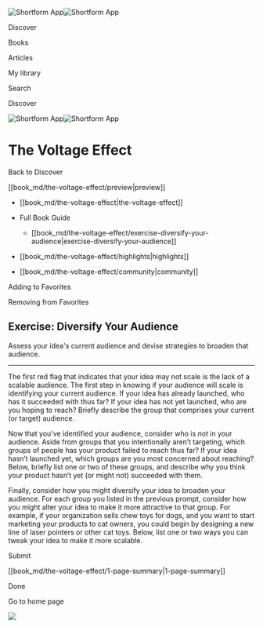 ![Shortform App](/img/logo.36a2399e.svg)![Shortform App](/img/logo-dark.70c1b072.svg)

Discover

Books

Articles

My library

Search

Discover

![Shortform App](/img/logo.36a2399e.svg)![Shortform App](/img/logo-dark.70c1b072.svg)

# The Voltage Effect

Back to Discover

[[book_md/the-voltage-effect/preview|preview]]

  * [[book_md/the-voltage-effect|the-voltage-effect]]
  * Full Book Guide

    * [[book_md/the-voltage-effect/exercise-diversify-your-audience|exercise-diversify-your-audience]]
  * [[book_md/the-voltage-effect/highlights|highlights]]
  * [[book_md/the-voltage-effect/community|community]]



Adding to Favorites 

Removing from Favorites 

## Exercise: Diversify Your Audience

Assess your idea's current audience and devise strategies to broaden that audience.

* * *

The first red flag that indicates that your idea may not scale is the lack of a scalable audience. The first step in knowing if your audience will scale is identifying your current audience. If your idea has already launched, who has it succeeded with thus far? If your idea has not yet launched, who are you hoping to reach? Briefly describe the group that comprises your current (or target) audience.

Now that you’ve identified your audience, consider who is _not_ in your audience. Aside from groups that you intentionally aren’t targeting, which groups of people has your product failed to reach thus far? If your idea hasn’t launched yet, which groups are you most concerned about reaching? Below, briefly list one or two of these groups, and describe why you think your product hasn’t yet (or might not) succeeded with them.

Finally, consider how you might diversify your idea to broaden your audience. For each group you listed in the previous prompt, consider how you might alter your idea to make it more attractive to that group. For example, if your organization sells chew toys for dogs, and you want to start marketing your products to cat owners, you could begin by designing a new line of laser pointers or other cat toys. Below, list one or two ways you can tweak your idea to make it more scalable.

Submit 

[[book_md/the-voltage-effect/1-page-summary|1-page-summary]]

Done

Go to home page 

![](https://bat.bing.com/action/0?ti=56018282&Ver=2&mid=eb04b754-743e-4587-a3db-d0c80aa0cf65&sid=1711133063fa11eebdec89a8b8ae3bbc&vid=171147a063fa11eea7440fcfeb230d96&vids=0&msclkid=N&pi=0&lg=en-US&sw=800&sh=600&sc=24&nwd=1&tl=Shortform%20%7C%20Book&p=https%3A%2F%2Fwww.shortform.com%2Fapp%2Fbook%2Fthe-voltage-effect%2Fexercise-diversify-your-audience&r=&lt=425&evt=pageLoad&sv=1&rn=594665)
